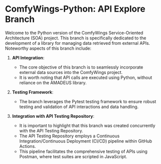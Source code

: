 # ComfyWings-Python: API Explore Branch

Welcome to the Python version of the ComfyWings Service-Oriented Architecture (SOA) project. This branch is specifically dedicated to the development of a library for managing data retrieved from external APIs. Noteworthy aspects of this branch include:

1. **API Integration**:
   - The core objective of this branch is to seamlessly incorporate external data sources into the ComfyWings project.
   - It is worth noting that API calls are executed using Python, without reliance on the AMADEUS library.

2. **Testing Framework**:
   - The branch leverages the Pytest testing framework to ensure robust testing and validation of API interactions and data handling.

3. **Integration with API Testing Repository**:
   - It is important to highlight that this branch was created concurrently with the API Testing Repository.
   - The API Testing Repository employs a Continuous Integration/Continuous Deployment (CI/CD) pipeline within GitHub Actions.
   - This pipeline facilitates the comprehensive testing of APIs using Postman, where test suites are scripted in JavaScript.
